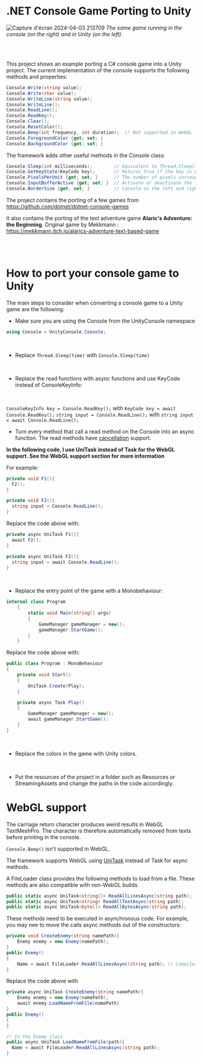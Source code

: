 # .NET Console Game Porting to Unity
![Capture d'écran 2024-04-03 213709](https://github.com/CASTEL-Florian/Unity-console-game/assets/106156391/0fd2c67a-92d8-4db6-972f-1c71ed94ed11)
*The same game running in the console (on the right) and in Unity (on the left).*

<br><br>

This project shows an example porting a C# console game into a Unity project.
The current implementation of the console supports the following methods and properties:
```C#
Console.Write(string value);
Console.Write(char value);
Console.WriteLine(string value);
Console.WriteLine();
Console.ReadLine();
Console.ReadKey();
Console.Clear();
Console.ResetColor();
Console.Beep(int frequency, int duration);  // Not supported in WebGL
Console.ForegroundColor {get; set; }
Console.BackgroundColor {get; set; }
```

The framework adds other useful methods in the Console class:
```C#
Console.Sleep(int milliseconds);        // Equivalent to Thread.Sleep(int milliseconds).
Console.GetKeyState(KeyCode key);       // Returns true if the key is pressed.
Console.PixelsPerUnit {get; set; }      // The number of pixels corresponding to a Unity unit. Can be updated in windowed mode.
Console.InputBufferActive {get; set; }  // Activate or deactivate the input buffer.
Console.BorderSize {get; set; }         // Console on the left and right of the text.
```

The project contains the porting of a few games from https://github.com/dotnet/dotnet-console-games

It also contains the porting of the text adventure game **Alaric's Adventure: the Beginning**. Original game by Mekkmann : https://mekkmann.itch.io/alarics-adventure-text-based-game

<br><br>

# How to port your console game to Unity
The main steps to consider when converting a console game to a Unity game are the following:

- Make sure you are using the Console from the UnityConsole namespace
```C#
using Console = UnityConsole.Console;
```
<br>

- Replace `Thread.Sleep(time)` with `Console.Sleep(time)`

<br>

- Replace the read functions with async functions and use KeyCode instead of ConsoleKeyInfo:
<br>

`ConsoleKeyInfo key = Console.ReadKey();` with `KeyCode key = await Console.ReadKey();`
`string input = Console.ReadLine();` with `string input = await Console.ReadLine();`
<br>

- Turn every method that call a read method on the Console into an async function. The read methods have [cancellation](https://github.com/Cysharp/UniTask?tab=readme-ov-file#cancellation-and-exception-handling) support.

**In the following code, I use UniTask instead of Task for the WebGL support. See the WebGL support section for more information**
  
For example:

```C#
private void F1(){
  F2();
}

private void F2(){
  string input = Console.ReadLine();
}
```
Replace the code above with:
```C#
private async UniTask F1(){
  await F2();
}

private async UniTask F2(){
  string input = await Console.ReadLine();
}
```

<br>

- Replace the entry point of the game with a Monobehaviour:

```C#
internal class Program
    {
        static void Main(string[] args)
        {
            GameManager gameManager = new();
            gameManager.StartGame();
        }
    }
```
Replace the code above with:

```C#
public class Program : MonoBehaviour
{
    private void Start()
    {
        UniTask.Create(Play);
    }

    private async Task Play()
    {
        GameManager gameManager = new();
        await gameManager.StartGame();
    }
}
```
<br>

- Replace the colors in the game with Unity colors.
<br>

- Put the resources of the project in a folder such as Resources or StreamingAssets and change the paths in the code accordingly.

# WebGL support
The carriage return character produces weird results in WebGL TextMeshPro. The character is therefore automatically removed from texts before printing in the console.

`Console.Beep()` isn't supported in WebGL.

The framework supports WebGL using [UniTask](https://github.com/Cysharp/UniTask) instead of Task for async methods.

A FileLoader class provides the following methods to load from a file. These methods are also compatible with non-WebGL builds.
```C#
public static async UniTask<string[]> ReadAllLinesAsync(string path);
public static async UniTask<string> ReadAllTextAsync(string path);
public static async UniTask<byte[]> ReadAllBytesAsync(string path);
```

These methods need to be executed in asynchronous code. For example, you may nee to move the calls async methods out of the constructors:
```C#
private void CreateEnemy(string namePath){
    Enemy enemy = new Enemy(namePath);
}
public Enemy()
{
    Name = await FileLoader.ReadAllLinesAsync(string path); // Compilation error
}
```
Replace the code above with
```C#
private async UniTask CreateEnemy(string namePath){
    Enemy enemy = new Enemy(namePath);
    await enemy.LoadNameFromFile(namePath)
}
public Enemy()
{
}

// In the Enemy class
public async UniTask LoadNameFromFile(path){
  Name = await FileLoader.ReadAllLinesAsync(string path);
}
```
